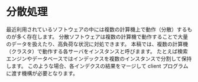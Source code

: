 # 分散処理
最近利用されているソフトウェアの中には複数の計算機上で動作（分散）するものが多く存在します。
分散ソフトウェアは複数の計算機で動作することで大量のデータを扱えたり、高負荷な状況に対処できます。
本稿では、複数の計算機（クラスタ）で動作する各サーバをインスタンスと呼びまます。
たとえば検索エンジンやデータベースではインデックスを複数のインスタンスで分割して保持します。
このような場合、各インデクスの結果をマージして client プログラムに渡す機構が必要となります。

